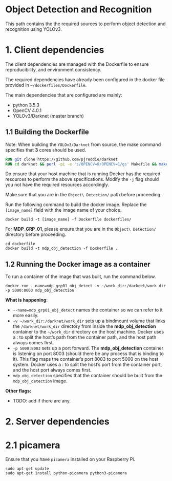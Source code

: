 # Object Detection and Recognition
This path contains the the required sources to perform object detection and recognition using YOLOv3. 

# 1. Client dependencies
The client dependencies are managed with the Dockerfile to ensure reproducibility, and environment consistency.

The required dependencies have already been configured in the docker file provided in `~/dockerfiles/Dockerfile`.

The main dependencies that are configured are mainly:
- python 3.5.3
- OpenCV 4.0.1
- YOLOv3/Darknet (master branch)

## 1.1 Building the Dockerfile
Note: When building the `YOLOv3/Darknet` from source, the make command specifies that **3** cores should be used. 
```dockerfile
RUN git clone https://github.com/pjreddie/darknet
RUN cd darknet && perl -pi -e 's/OPENCV=0/OPENCV=1/gs' Makefile && make -j3
```
Do ensure that your host machine that is running Docker has the required resources to perform the above specifications. Modify the `-j` flag should you not have the required resources accordingly.

Make sure that you are in the `Object\ Detection/` path before proceeding.

Run the following command to build the docker image. Replace the `[image_name]` field with the image name of your choice. 
```shell script
docker build -t [image_name] -f Dockerfile dockerfiles/
```

For **MDP_GRP_01**, please ensure that you are in the `Object\ Detection/` directory before proceeding.
```shell script
cd dockerfile
docker build -t mdp_obj_detection -f Dockerfile .
```

## 1.2 Running the Docker image as a container
To run a container of the image that was built, run the command below.
```shell script
docker run --name=mdp_grp01_obj_detect -v ~/work_dir:/darknet/work_dir -p 5000:8003 mdp_obj_detection
```

**What is happening**:
- `--name=mdp_grp01_obj_detect` names the container so we can refer to it more easily.
- `-v ~/work_dir:/darknet/work_dir` sets up a bindmount volume that links the `/darknet/work_dir` directory from inside the **mdp_obj_detection** container to the `~/work_dir` directory on the host machine. Docker uses a : to split the host’s path from the container path, and the host path always comes first.
- `-p 5000:8003` sets up a port forward. The **mdp_obj_detection** container is listening on port 8003 (should there be any process that is binding to it). This flag maps the container’s port 8003 to port 5000 on the host system. Docker uses a : to split the host’s port from the container port, and the host port always comes first.
- `mdp_obj_detection` specifies that the container should be built from the `mdp_obj_detection` image.

**Other flags:**
- TODO: add if there are any.

# 2. Server dependencies

# 2.1 picamera
Ensure that you have `picamera` installed on your Raspberry Pi.
```shell script
sudo apt-get update
sudo apt-get install python-picamera python3-picamera 
```
